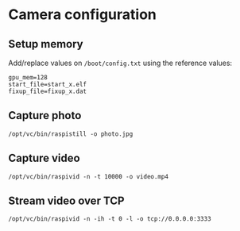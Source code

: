 # Camera configuration

## Setup memory

Add/replace values on `/boot/config.txt` using the reference values:

```
gpu_mem=128
start_file=start_x.elf
fixup_file=fixup_x.dat
```

## Capture photo

`/opt/vc/bin/raspistill -o photo.jpg`

## Capture video

`/opt/vc/bin/raspivid -n -t 10000 -o video.mp4`

## Stream video over TCP

`/opt/vc/bin/raspivid -n -ih -t 0 -l -o tcp://0.0.0.0:3333 `
